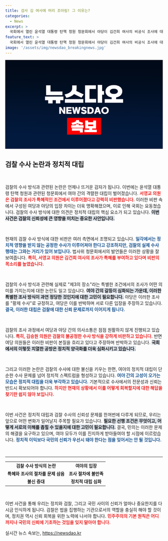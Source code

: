 ```yaml
---
title: 검사 김 여사에 머리 조아림! 그 이유는?
categories:
  - News
excerpt: >
  국회에서 열린 윤석열 대통령 탄핵 청원 청문회에서 야당이 김건희 여사의 비공식 조사에 대해 강력히 반발하며 황제 수사 논란이 불거졌다. 여야 간의 고성이 오가는 격렬한 장면이 펼쳐졌다.
feature_text: >
  국회에서 열린 윤석열 대통령 탄핵 청원 청문회에서 야당이 김건희 여사의 비공식 조사에 대해 강력히 반발하며 황제 수사 논란이 불거졌다. 여야 간의 고성이 오가는 격렬한 장면이 펼쳐졌다.
image: '/assets/img/newsdao_breakingnews.jpg'
---
```


<p><img src="/assets/img/newsdao_breakingnews.jpg" alt="implanttips 속보" /></p>

<h2 data-ke-size="size26">검찰 수사 논란과 정치적 대립</h2>

<p data-ke-size="size16">&nbsp;</p>

<p>검찰의 수사 방식과 관련된 논란은 언제나 뜨거운 감자가 됩니다. 이번에는 윤석열 대통령 탄핵 청원과 관련된 청문회에서 여야 간의 격렬한 대립이 벌어졌습니다. <b><span style="color: #ee2323;">서영교 의원은 검찰의 조사가 특혜적인 조건에서 이루어졌다고 강력히 비판했습니다.</span></b> 이러한 비판 속에서 구성된 여당과 야당의 입장 차이는 더욱 명확해졌으며, 이로 인해 국회는 요동쳤습니다. 검찰의 수사 방식에 대한 의견은 정치적 대립의 핵심 요소가 되고 있습니다. <b><span style="background-color: #21538527;">이번 사건은 검찰의 신뢰성에 큰 영향을 미치는 중요한 사안입니다.</span></b></p>

<p data-ke-size="size16">&nbsp;</p>

<p>현재의 검찰 수사 방식에 대한 비판은 여러 측면에서 조명되고 있습니다. <b><span style="color: #1a5490;">일각에서는 정치적 영향을 받지 않는 공정한 수사가 이루어져야 한다고 강조하지만, 검찰의 실제 수사 행태는 그와는 거리가 있어 보입니다.</span></b> 법사위 청문회에서의 발언들은 이러한 상황을 잘 보여줍니다. <b><span style="color: #ee2323;">특히, 서영교 의원은 김건희 여사의 조사가 특혜를 부여하고 있다며 비판의 목소리를 높였습니다.</span></b> </p>

<p data-ke-size="size16">&nbsp;</p>

<p>검찰의 수사 방식과 관련해 실제로 "제3의 장소"라는 특별한 조건에서의 조사가 어떤 의미를 가지는지에 대한 논란도 일고 있습니다. <b><span style="background-color: #21538527;">여야 간의 갈등이 심화되는 가운데, 이러한 특별한 조사 방식이 과연 정당한 것인지에 대한 고민이 필요합니다.</span></b> 야당은 이러한 조사를 "황제 수사"로 규정하고, 여당은 이를 반박하며 서로 다른 입장을 주장하고 있습니다. <b><span style="color: #1a5490;">결국, 이러한 대립은 검찰에 대한 신뢰 문제로까지 이어지게 됩니다.</span></b></p>

<p data-ke-size="size16">&nbsp;</p>

<p>검찰의 조사 과정에서 여당과 야당 간의 의사소통은 점점 원활하지 않게 진행되고 있습니다. <b><span style="color: #ee2323;">특히, 김승원 의원은 검찰의 불공정한 수사 방식을 강하게 비판하고 있습니다.</span></b> 반면 여당 의원들은 이러한 비판이 본질을 흐리고 있다고 주장하며 반박하고 있습니다. <b><span style="background-color: #21538527;">국회에서의 이렇듯 치열한 공방은 정치적 양극화를 더욱 심화시키고 있습니다.</span></b></p>

<p data-ke-size="size16">&nbsp;</p>

<p>그리고 이러한 논란은 검찰의 수사에 대한 불신을 키우는 한편, 여야의 정치적 대립이 단순한 수사 문제를 넘어 정치적 스펙트럼을 형성하고 있습니다. <b><span style="color: #1a5490;">여야 간의 고성이 오가는 모습은 정치적 대립을 더욱 부각하고 있습니다.</span></b> 기본적으로 수사에서의 전문성과 신뢰는 반드시 확보되어야 합니다. <b><span style="color: #ee2323;">하지만 현재의 상황에서 이를 어떻게 회복할지에 대한 해답을 찾기란 쉽지 않아 보입니다.</span></b></p>

<p data-ke-size="size16">&nbsp;</p>

<p>이번 사건은 정치적 대립과 검찰 수사의 신뢰성 문제를 한꺼번에 다루게 되므로, 우리는 앞으로 어떤 변화가 일어날지 주목할 필요가 있습니다. <b><span style="background-color: #21538527;">필요한 선행 조건은 무엇이고, 어떻게 서로의 이해를 좁힐 수 있을지에 대한 고민이 필요합니다.</span></b> 결국, 민의는 이러한 문제의 해결을 요구하고 있으며, 여야 모두가 이를 진지하게 받아들여야 할 시점에 이르렀습니다. <b><span style="color: #1a5490;">정치적 이익보다 국민의 신뢰가 우선시 돼야 한다는 점을 잊어서는 안 될 것입니다.</span></b> </p>

<p data-ke-size="size16">&nbsp;</p>

<hr />

<table>
  <tr>
    <td style="text-align: center; height: 17px;"><b>검찰 수사 방식의 논란</b></td>
    <td style="text-align: center; height: 17px;"><b>여야의 입장</b></td>
  </tr>
  <tr>
    <td style="text-align: center; height: 17px;"><b>특혜와 조사의 절차를 문제 삼음</b></td>
    <td style="text-align: center; height: 17px;"><b>조사 절차에 불만족</b></td>
  </tr>
  <tr>
    <td style="text-align: center; height: 17px;"><b>불신 증대</b></td>
    <td style="text-align: center; height: 17px;"><b>정치적 대립 심화</b></td>
  </tr>
</table>

<p data-ke-size="size16">&nbsp;</p>

<p>이번 사건을 통해 우리는 정치와 검찰, 그리고 국민 사이의 신뢰가 얼마나 중요한지를 다시금 인식하게 됩니다. 검찰은 법을 집행하는 기관으로서의 역할을 충실히 해야 할 것이며, 정치권 역시 신뢰 회복을 위한 노력에 나서야 합니다. <b><span style="color: #ee2323;">민주주의의 기본 원칙은 어디까지나 국민의 신뢰에 기초하는 것임을 잊지 말아야 합니다.</span></b></p>
실시간 뉴스 속보는, <a href="https://newsdao.kr" rel="dofollow">https://newsdao.kr</a>


